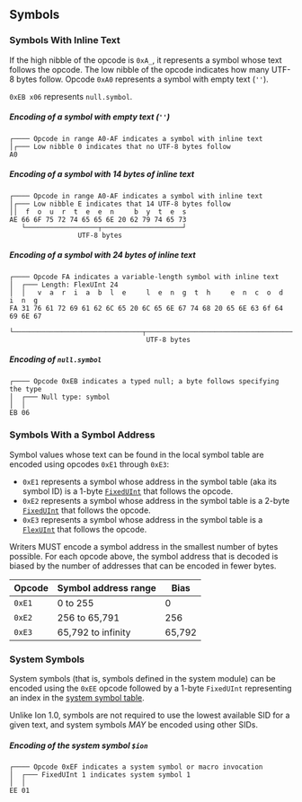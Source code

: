 ## Symbols

### Symbols With Inline Text

If the high nibble of the opcode is `0xA_`, it represents a symbol whose text follows the opcode. The low nibble of the
opcode indicates how many UTF-8 bytes follow. Opcode `0xA0` represents a symbol with empty text (`''`).

`0xEB x06` represents `null.symbol`.

##### Encoding of a symbol with empty text (`''`)
```
┌──── Opcode in range A0-AF indicates a symbol with inline text
│┌─── Low nibble 0 indicates that no UTF-8 bytes follow
A0
```

##### Encoding of a symbol with 14 bytes of inline text
```
┌──── Opcode in range A0-AF indicates a symbol with inline text
│┌─── Low nibble E indicates that 14 UTF-8 bytes follow
││  f  o  u  r  t  e  e  n     b  y  t  e  s
AE 66 6F 75 72 74 65 65 6E 20 62 79 74 65 73
   └──────────────────┬────────────────────┘
                 UTF-8 bytes
```

##### Encoding of a symbol with 24 bytes of inline text
```
┌──── Opcode FA indicates a variable-length symbol with inline text
│  ┌─── Length: FlexUInt 24
│  │   v  a  r  i  a  b  l  e     l  e  n  g  t  h     e  n  c  o  d  i  n  g
FA 31 76 61 72 69 61 62 6C 65 20 6C 65 6E 67 74 68 20 65 6E 63 6f 64 69 6E 67
      └────────────────────────────────┬────────────────────────────────────┘
                                  UTF-8 bytes
```

##### Encoding of `null.symbol`
```
┌──── Opcode 0xEB indicates a typed null; a byte follows specifying the type
│  ┌─── Null type: symbol
│  │
EB 06
```


### Symbols With a Symbol Address

Symbol values whose text can be found in the local symbol table are encoded using opcodes `0xE1` through `0xE3`:

* `0xE1` represents a symbol whose address in the symbol table (aka its symbol ID) is a 1-byte
[`FixedUInt`](#fixeduint) that follows the opcode.
* `0xE2` represents a symbol whose address in the symbol table is a 2-byte [`FixedUInt`](#fixeduint) that follows
the opcode.
* `0xE3` represents a symbol whose address in the symbol table is a [`FlexUInt`](#flexuint) that follows the opcode.

Writers MUST encode a symbol address in the smallest number of bytes possible. For each opcode above, the symbol
address that is decoded is biased by the number of addresses that can be encoded in fewer bytes.

| Opcode | Symbol address range | Bias   |
|--------|----------------------|--------|
| `0xE1` | 0 to 255             | 0      |
| `0xE2` | 256 to 65,791        | 256    |
| `0xE3` | 65,792 to infinity   | 65,792 |


### System Symbols

System symbols (that is, symbols defined in the system module) can be encoded using the `0xEE` opcode followed by a 1-byte `FixedUInt` representing an index in the [system symbol table](../../modules/system_module.md#system-symbols).

Unlike Ion 1.0, symbols are not required to use the lowest available SID for a given text, and system symbols 
_MAY_ be encoded using other SIDs.

##### Encoding of the system symbol `$ion`
```plain
┌──── Opcode 0xEF indicates a system symbol or macro invocation
│  ┌─── FixedUInt 1 indicates system symbol 1
│  │
EE 01
```
